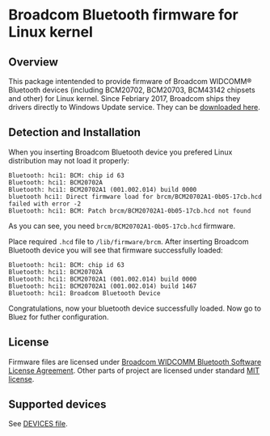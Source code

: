 # Broadcom Bluetooth firmware for Linux kernel

## Overview
This package intentended to provide firmware of Broadcom WIDCOMM® Bluetooth devices (including BCM20702, BCM20703, BCM43142 chipsets and other) for Linux kernel. Since Febriary 2017, Broadcom ships they drivers directly to Windows Update service. They can be [downloaded here](http://www.catalog.update.microsoft.com/Search.aspx?q=Broadcom+bluetooth).

## Detection and Installation

When you inserting Broadcom Bluetooth device you prefered Linux distribution may not load it properly:

```
Bluetooth: hci1: BCM: chip id 63
Bluetooth: hci1: BCM20702A
Bluetooth: hci1: BCM20702A1 (001.002.014) build 0000
bluetooth hci1: Direct firmware load for brcm/BCM20702A1-0b05-17cb.hcd failed with error -2
Bluetooth: hci1: BCM: Patch brcm/BCM20702A1-0b05-17cb.hcd not found
```

As you can see, you need `brcm/BCM20702A1-0b05-17cb.hcd` firmware.

Place required `.hcd` file to `/lib/firmware/brcm`. After inserting Broadcom Bluetooth device you will see that firmware successfully loaded:

```
Bluetooth: hci1: BCM: chip id 63
Bluetooth: hci1: BCM20702A
Bluetooth: hci1: BCM20702A1 (001.002.014) build 0000
Bluetooth: hci1: BCM20702A1 (001.002.014) build 1467
Bluetooth: hci1: Broadcom Bluetooth Device
```

Congratulations, now your bluetooth device successfully loaded. Now go to Bluez for futher configuration.

## License

Firmware files are licensed under [Broadcom WIDCOMM Bluetooth Software License Agreement](LICENSE.broadcom_bcm20702).
Other parts of project are licensed under standard [MIT license](LICENSE.MIT.txt).

## Supported devices

See [DEVICES file](DEVICES.md).
